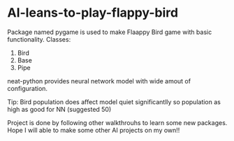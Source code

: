 # AI-leans-to-play-flappy-bird

Package named pygame is used to make Flaappy Bird game with basic functionality.
Classes:
  1. Bird
  2. Base
  3. Pipe
  
neat-python provides neural network model with wide amout of configuration.

Tip: Bird population does affect model quiet significantlly so population as high as good for NN (suggested 50)

Project is done by following other walkthrouhs to learn some new packages.
Hope I will able to make some other AI projects on my own!!
